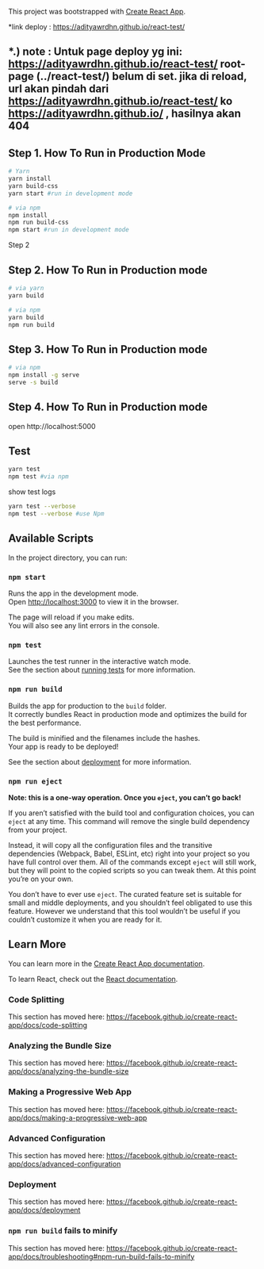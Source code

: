 This project was bootstrapped with [Create React App](https://github.com/facebook/create-react-app).

*link deploy : https://adityawrdhn.github.io/react-test/


## *.) note : Untuk page deploy yg ini: https://adityawrdhn.github.io/react-test/ root-page (../react-test/) belum di set. jika di reload, url akan pindah dari https://adityawrdhn.github.io/react-test/ ko https://adityawrdhn.github.io/ , hasilnya akan 404

## Step 1. How To Run in Production Mode 


```sh
# Yarn
yarn install
yarn build-css
yarn start #run in development mode
```

```sh
# via npm
npm install
npm run build-css
npm start #run in development mode
```
Step 2

## Step 2. How To Run in Production mode
```sh
# via yarn
yarn build
```

```sh
# via npm
yarn build
npm run build 
```

## Step 3. How To Run in Production mode

```sh
# via npm
npm install -g serve
serve -s build
```
## Step 4. How To Run in Production mode

open http://localhost:5000

## Test
```sh
yarn test
npm test #via npm
```

show test logs
```sh
yarn test --verbose
npm test --verbose #use Npm
```

## Available Scripts

In the project directory, you can run:

### `npm start`

Runs the app in the development mode.<br>
Open [http://localhost:3000](http://localhost:3000) to view it in the browser.

The page will reload if you make edits.<br>
You will also see any lint errors in the console.

### `npm test`

Launches the test runner in the interactive watch mode.<br>
See the section about [running tests](https://facebook.github.io/create-react-app/docs/running-tests) for more information.

### `npm run build`

Builds the app for production to the `build` folder.<br>
It correctly bundles React in production mode and optimizes the build for the best performance.

The build is minified and the filenames include the hashes.<br>
Your app is ready to be deployed!

See the section about [deployment](https://facebook.github.io/create-react-app/docs/deployment) for more information.

### `npm run eject`

**Note: this is a one-way operation. Once you `eject`, you can’t go back!**

If you aren’t satisfied with the build tool and configuration choices, you can `eject` at any time. This command will remove the single build dependency from your project.

Instead, it will copy all the configuration files and the transitive dependencies (Webpack, Babel, ESLint, etc) right into your project so you have full control over them. All of the commands except `eject` will still work, but they will point to the copied scripts so you can tweak them. At this point you’re on your own.

You don’t have to ever use `eject`. The curated feature set is suitable for small and middle deployments, and you shouldn’t feel obligated to use this feature. However we understand that this tool wouldn’t be useful if you couldn’t customize it when you are ready for it.

## Learn More

You can learn more in the [Create React App documentation](https://facebook.github.io/create-react-app/docs/getting-started).

To learn React, check out the [React documentation](https://reactjs.org/).

### Code Splitting

This section has moved here: https://facebook.github.io/create-react-app/docs/code-splitting

### Analyzing the Bundle Size

This section has moved here: https://facebook.github.io/create-react-app/docs/analyzing-the-bundle-size

### Making a Progressive Web App

This section has moved here: https://facebook.github.io/create-react-app/docs/making-a-progressive-web-app

### Advanced Configuration

This section has moved here: https://facebook.github.io/create-react-app/docs/advanced-configuration

### Deployment

This section has moved here: https://facebook.github.io/create-react-app/docs/deployment

### `npm run build` fails to minify

This section has moved here: https://facebook.github.io/create-react-app/docs/troubleshooting#npm-run-build-fails-to-minify
